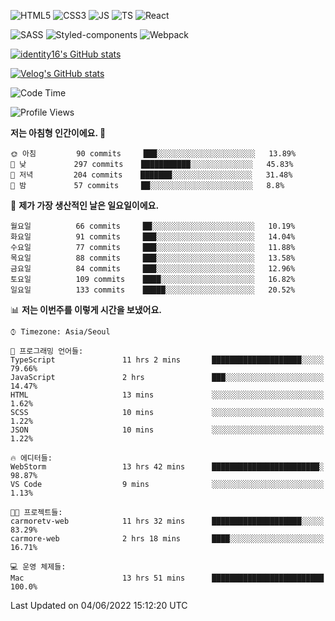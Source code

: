 ![HTML5](https://img.shields.io/badge/html5-E34F26?style=for-the-badge&logo=html5&logoColor=white)
![CSS3](https://img.shields.io/badge/css3-1572B6?style=for-the-badge&logo=css3&logoColor=white)
![JS](https://img.shields.io/badge/javascript-F7DF1E?style=for-the-badge&logo=javascript&logoColor=black)
![TS](https://img.shields.io/badge/typescript-3178C6?style=for-the-badge&logo=typescript&logoColor=white)
![React](https://img.shields.io/badge/react-61DAFB?style=for-the-badge&logo=javascript&logoColor=black)

![SASS](https://img.shields.io/badge/sass-CC6699?style=for-the-badge&logo=sass&logoColor=white)
![Styled-components](https://img.shields.io/badge/styled_components-DB7093?style=for-the-badge&logo=styled-components&logoColor=white)
![Webpack](https://img.shields.io/badge/webpack-8DD6F9?style=for-the-badge&logo=webpack&logoColor=black)

[![identity16's GitHub stats](https://github-readme-stats.vercel.app/api?username=identity16&theme=graywhite&show_icons=true)](https://github.com/anuraghazra/github-readme-stats)

[![Velog's GitHub stats](https://velog-readme-stats.vercel.app/api?name=identity16)](https://velog-readme-stats.vercel.app/api/redirect?name=identity16)

<!--START_SECTION:waka-->
![Code Time](http://img.shields.io/badge/Code%20Time-0%20secs-blue)

![Profile Views](http://img.shields.io/badge/Profile%20Views-4-blue)

**저는 아침형 인간이에요. 🐤** 

```text
🌞 아침         90 commits     ███░░░░░░░░░░░░░░░░░░░░░░   13.89% 
🌆 낮　         297 commits    ███████████░░░░░░░░░░░░░░   45.83% 
🌃 저녁         204 commits    ███████░░░░░░░░░░░░░░░░░░   31.48% 
🌙 밤　         57 commits     ██░░░░░░░░░░░░░░░░░░░░░░░   8.8%

```
📅 **제가 가장 생산적인 날은 일요일이에요.** 

```text
월요일          66 commits     ██░░░░░░░░░░░░░░░░░░░░░░░   10.19% 
화요일          91 commits     ███░░░░░░░░░░░░░░░░░░░░░░   14.04% 
수요일          77 commits     ███░░░░░░░░░░░░░░░░░░░░░░   11.88% 
목요일          88 commits     ███░░░░░░░░░░░░░░░░░░░░░░   13.58% 
금요일          84 commits     ███░░░░░░░░░░░░░░░░░░░░░░   12.96% 
토요일          109 commits    ████░░░░░░░░░░░░░░░░░░░░░   16.82% 
일요일          133 commits    █████░░░░░░░░░░░░░░░░░░░░   20.52%

```


📊 **저는 이번주를 이렇게 시간을 보냈어요.** 

```text
⌚︎ Timezone: Asia/Seoul

💬 프로그래밍 언어들: 
TypeScript               11 hrs 2 mins       ████████████████████░░░░░   79.66% 
JavaScript               2 hrs               ███░░░░░░░░░░░░░░░░░░░░░░   14.47% 
HTML                     13 mins             ░░░░░░░░░░░░░░░░░░░░░░░░░   1.62% 
SCSS                     10 mins             ░░░░░░░░░░░░░░░░░░░░░░░░░   1.22% 
JSON                     10 mins             ░░░░░░░░░░░░░░░░░░░░░░░░░   1.22%

🔥 에디터들: 
WebStorm                 13 hrs 42 mins      ████████████████████████░   98.87% 
VS Code                  9 mins              ░░░░░░░░░░░░░░░░░░░░░░░░░   1.13%

🐱‍💻 프로젝트들: 
carmoretv-web            11 hrs 32 mins      ████████████████████░░░░░   83.29% 
carmore-web              2 hrs 18 mins       ████░░░░░░░░░░░░░░░░░░░░░   16.71%

💻 운영 체제들: 
Mac                      13 hrs 51 mins      █████████████████████████   100.0%

```


 Last Updated on 04/06/2022 15:12:20 UTC
<!--END_SECTION:waka-->

